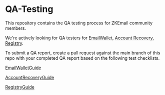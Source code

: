 # QA-Testing

This repository contains the QA testing process for ZKEmail community members. 

We're actively looking for QA testers for [EmailWallet](https://emailwallet.org/), [Account Recovery](https://recovery.zk.email/), [Registry](https://registry.zk.email/). 

To submit a QA report, create a pull request against the main branch of this repo with your completed QA report based on the following test checklists. 

[EmailWalletGuide](https://emailwallet.org/)

[AccountRecoveryGuide](https://recovery.zk.email/)

[RegistryGuide](https://registry.zk.email/)
